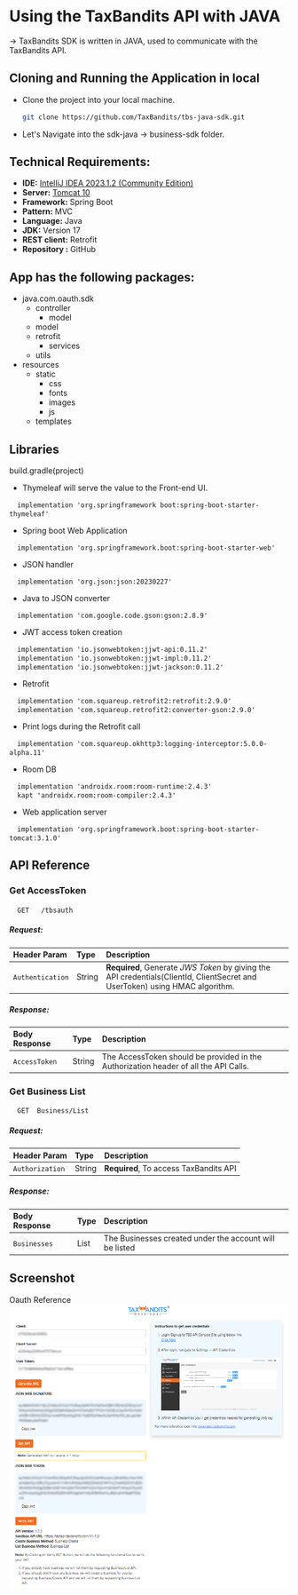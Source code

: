 # Using the TaxBandits API with JAVA

-> TaxBandits SDK is written in JAVA, used to communicate with the TaxBandits API.

## Cloning and Running the Application in local

- Clone the project into your local machine.
   ```bash
   git clone https://github.com/TaxBandits/tbs-java-sdk.git
   ```
- Let's Navigate into the sdk-java &rarr; business-sdk folder.

## Technical Requirements:

- **IDE:** [IntelliJ IDEA 2023.1.2 (Community Edition)](https://www.jetbrains.com/idea/download/?var=1&section=windows)
- **Server:** [Tomcat 10](https://tomcat.apache.org/download-10.cgi)
- **Framework:** Spring Boot
- **Pattern:** MVC
- **Language:** Java
- **JDK:** Version 17
- **REST client:** Retrofit
- **Repository :** GitHub

## App has the following packages:

- java.com.oauth.sdk
    - controller
        - model
    - model
    - retrofit
        - services
    - utils
- resources
    - static
        - css
        - fonts
        - images
        - js
    - templates

## Libraries

build.gradle(project)

- Thymeleaf will serve the value to the Front-end UI.

``` dependencies
  implementation 'org.springframework boot:spring-boot-starter-thymeleaf'
```

- Spring boot Web Application

``` dependencies
  implementation 'org.springframework.boot:spring-boot-starter-web'
```

- JSON handler

``` dependencies
  implementation 'org.json:json:20230227'
```

- Java to JSON converter

``` dependencies
  implementation 'com.google.code.gson:gson:2.8.9'
```

- JWT access token creation

``` dependencies
  implementation 'io.jsonwebtoken:jjwt-api:0.11.2'
  implementation 'io.jsonwebtoken:jjwt-impl:0.11.2'
  implementation 'io.jsonwebtoken:jjwt-jackson:0.11.2'
```

- Retrofit

``` dependencies
  implementation 'com.squareup.retrofit2:retrofit:2.9.0'
  implementation 'com.squareup.retrofit2:converter-gson:2.9.0'
```

- Print logs during the Retrofit call

``` dependencies
  implementation 'com.squareup.okhttp3:logging-interceptor:5.0.0-alpha.11'
```

- Room DB

``` dependencies
  implementation 'androidx.room:room-runtime:2.4.3'
  kapt 'androidx.room:room-compiler:2.4.3'
```

- Web application server

``` dependencies
  implementation 'org.springframework.boot:spring-boot-starter-tomcat:3.1.0'
```

## API Reference

### Get AccessToken

``` https
  GET   /tbsauth
```

##### Request:

| Header Param     | Type   | Description                                                                                                                  |
|:-----------------|:-------|:-----------------------------------------------------------------------------------------------------------------------------|
| `Authentication` | String | **Required**, Generate *JWS Token* by giving the API credentials(ClientId, ClientSecret and UserToken) using HMAC algorithm. |

##### Response:

| Body Response | Type   | Description                                       |
|:--------------|:-------|:--------------------------------------------------|
| `AccessToken` | String | The AccessToken should be provided in the Authorization header of all the API Calls. |

### Get Business List

``` https
  GET  Business/List
```

##### Request:

| Header Param    | Type   | Description                                                 |
|:----------------|:-------|:------------------------------------------------------------|
| `Authorization` | String | **Required**, To access TaxBandits API |

##### Response:

| Body Response | Type | Description                |
|:--------------|:-----|:---------------------------|
| `Businesses`  | List | The Businesses created under the account will be listed |

## Screenshot

Oauth Reference![oauth_reference.png](src%2Fmain%2Fresources%2Fstatic%2Fimages%2Foauth_reference.png)


